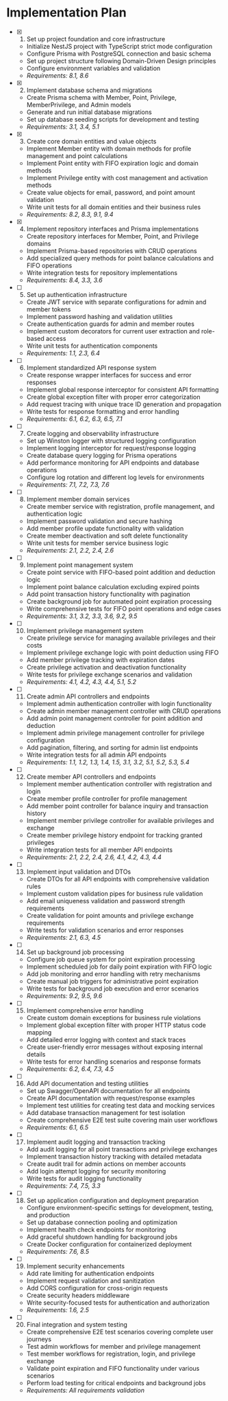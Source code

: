 # Implementation Plan

- [x] 1. Set up project foundation and core infrastructure
  - Initialize NestJS project with TypeScript strict mode configuration
  - Configure Prisma with PostgreSQL connection and basic schema
  - Set up project structure following Domain-Driven Design principles
  - Configure environment variables and validation
  - _Requirements: 8.1, 8.6_

- [x] 2. Implement database schema and migrations
  - Create Prisma schema with Member, Point, Privilege, MemberPrivilege, and Admin models
  - Generate and run initial database migrations
  - Set up database seeding scripts for development and testing
  - _Requirements: 3.1, 3.4, 5.1_

- [x] 3. Create core domain entities and value objects
  - Implement Member entity with domain methods for profile management and point calculations
  - Implement Point entity with FIFO expiration logic and domain methods
  - Implement Privilege entity with cost management and activation methods
  - Create value objects for email, password, and point amount validation
  - Write unit tests for all domain entities and their business rules
  - _Requirements: 8.2, 8.3, 9.1, 9.4_

- [x] 4. Implement repository interfaces and Prisma implementations
  - Create repository interfaces for Member, Point, and Privilege domains
  - Implement Prisma-based repositories with CRUD operations
  - Add specialized query methods for point balance calculations and FIFO operations
  - Write integration tests for repository implementations
  - _Requirements: 8.4, 3.3, 3.6_

- [ ] 5. Set up authentication infrastructure
  - Create JWT service with separate configurations for admin and member tokens
  - Implement password hashing and validation utilities
  - Create authentication guards for admin and member routes
  - Implement custom decorators for current user extraction and role-based access
  - Write unit tests for authentication components
  - _Requirements: 1.1, 2.3, 6.4_

- [ ] 6. Implement standardized API response system
  - Create response wrapper interfaces for success and error responses
  - Implement global response interceptor for consistent API formatting
  - Create global exception filter with proper error categorization
  - Add request tracing with unique trace ID generation and propagation
  - Write tests for response formatting and error handling
  - _Requirements: 6.1, 6.2, 6.3, 6.5, 7.1_

- [ ] 7. Create logging and observability infrastructure
  - Set up Winston logger with structured logging configuration
  - Implement logging interceptor for request/response logging
  - Create database query logging for Prisma operations
  - Add performance monitoring for API endpoints and database operations
  - Configure log rotation and different log levels for environments
  - _Requirements: 7.1, 7.2, 7.3, 7.6_

- [ ] 8. Implement member domain services
  - Create member service with registration, profile management, and authentication logic
  - Implement password validation and secure hashing
  - Add member profile update functionality with validation
  - Create member deactivation and soft delete functionality
  - Write unit tests for member service business logic
  - _Requirements: 2.1, 2.2, 2.4, 2.6_

- [ ] 9. Implement point management system
  - Create point service with FIFO-based point addition and deduction logic
  - Implement point balance calculation excluding expired points
  - Add point transaction history functionality with pagination
  - Create background job for automated point expiration processing
  - Write comprehensive tests for FIFO point operations and edge cases
  - _Requirements: 3.1, 3.2, 3.3, 3.6, 9.2, 9.5_

- [ ] 10. Implement privilege management system
  - Create privilege service for managing available privileges and their costs
  - Implement privilege exchange logic with point deduction using FIFO
  - Add member privilege tracking with expiration dates
  - Create privilege activation and deactivation functionality
  - Write tests for privilege exchange scenarios and validation
  - _Requirements: 4.1, 4.2, 4.3, 4.4, 5.1, 5.2_

- [ ] 11. Create admin API controllers and endpoints
  - Implement admin authentication controller with login functionality
  - Create admin member management controller with CRUD operations
  - Add admin point management controller for point addition and deduction
  - Implement admin privilege management controller for privilege configuration
  - Add pagination, filtering, and sorting for admin list endpoints
  - Write integration tests for all admin API endpoints
  - _Requirements: 1.1, 1.2, 1.3, 1.4, 1.5, 3.1, 3.2, 5.1, 5.2, 5.3, 5.4_

- [ ] 12. Create member API controllers and endpoints
  - Implement member authentication controller with registration and login
  - Create member profile controller for profile management
  - Add member point controller for balance inquiry and transaction history
  - Implement member privilege controller for available privileges and exchange
  - Create member privilege history endpoint for tracking granted privileges
  - Write integration tests for all member API endpoints
  - _Requirements: 2.1, 2.2, 2.4, 2.6, 4.1, 4.2, 4.3, 4.4_

- [ ] 13. Implement input validation and DTOs
  - Create DTOs for all API endpoints with comprehensive validation rules
  - Implement custom validation pipes for business rule validation
  - Add email uniqueness validation and password strength requirements
  - Create validation for point amounts and privilege exchange requirements
  - Write tests for validation scenarios and error responses
  - _Requirements: 2.1, 6.3, 4.5_

- [ ] 14. Set up background job processing
  - Configure job queue system for point expiration processing
  - Implement scheduled job for daily point expiration with FIFO logic
  - Add job monitoring and error handling with retry mechanisms
  - Create manual job triggers for administrative point expiration
  - Write tests for background job execution and error scenarios
  - _Requirements: 9.2, 9.5, 9.6_

- [ ] 15. Implement comprehensive error handling
  - Create custom domain exceptions for business rule violations
  - Implement global exception filter with proper HTTP status code mapping
  - Add detailed error logging with context and stack traces
  - Create user-friendly error messages without exposing internal details
  - Write tests for error handling scenarios and response formats
  - _Requirements: 6.2, 6.4, 7.3, 4.5_

- [ ] 16. Add API documentation and testing utilities
  - Set up Swagger/OpenAPI documentation for all endpoints
  - Create API documentation with request/response examples
  - Implement test utilities for creating test data and mocking services
  - Add database transaction management for test isolation
  - Create comprehensive E2E test suite covering main user workflows
  - _Requirements: 6.1, 6.5_

- [ ] 17. Implement audit logging and transaction tracking
  - Add audit logging for all point transactions and privilege exchanges
  - Implement transaction history tracking with detailed metadata
  - Create audit trail for admin actions on member accounts
  - Add login attempt logging for security monitoring
  - Write tests for audit logging functionality
  - _Requirements: 7.4, 7.5, 3.3_

- [ ] 18. Set up application configuration and deployment preparation
  - Configure environment-specific settings for development, testing, and production
  - Set up database connection pooling and optimization
  - Implement health check endpoints for monitoring
  - Add graceful shutdown handling for background jobs
  - Create Docker configuration for containerized deployment
  - _Requirements: 7.6, 8.5_

- [ ] 19. Implement security enhancements
  - Add rate limiting for authentication endpoints
  - Implement request validation and sanitization
  - Add CORS configuration for cross-origin requests
  - Create security headers middleware
  - Write security-focused tests for authentication and authorization
  - _Requirements: 1.6, 2.5_

- [ ] 20. Final integration and system testing
  - Create comprehensive E2E test scenarios covering complete user journeys
  - Test admin workflows for member and privilege management
  - Test member workflows for registration, login, and privilege exchange
  - Validate point expiration and FIFO functionality under various scenarios
  - Perform load testing for critical endpoints and background jobs
  - _Requirements: All requirements validation_